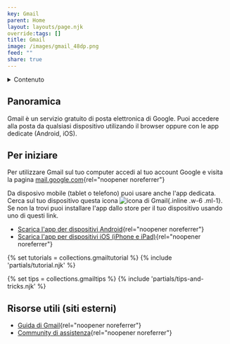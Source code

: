 ```yaml
---
key: Gmail
parent: Home
layout: layouts/page.njk
override:tags: []
title: Gmail
image: /images/gmail_48dp.png
feed: ""
share: true
---
```

<details role="navigation">
<summary>
Contenuto
</summary>

- [Panoramica](#panoramica)
- [Per iniziare](#per-iniziare)
{% if collections.gmailtutorial.length %}
- [Tutorial](#tutorial)
{% endif %}
{% if collections.gmailtips.length %}
- [Tips and tricks](#tips-and-tricks)
{% endif %}
- [Risorse utili](<#risorse-utili-(siti-esterni)>)

</details>

## Panoramica

Gmail è un servizio gratuito di posta elettronica di Google. Puoi accedere alla posta da qualsiasi dispositivo utilizando il browser oppure con le app dedicate (Android, iOS).

## Per iniziare

Per utilizzare Gmail sul tuo computer accedi al tuo account Google e visita la pagina [mail.google.com](https://mail.google.com){rel="noopener noreferrer"}

Da disposivo mobile (tablet o telefono) puoi usare anche l'app dedicata. Cerca sul tuo dispositivo questa icona ![icona di Gmail]({{image}}){.inline .w-6 .ml-1}. Se non la trovi puoi installare l'app dallo store per il tuo dispositivo usando uno di questi link.

- [Scarica l'app der dispositivi Android](https://play.google.com/store/apps/details?id=com.google.android.gm){rel="noopener noreferrer"}
- [Scarica l'app per dispositivi iOS (iPhone e iPad)](https://apps.apple.com/it/app/gmail-email-by-google/id422689480){rel="noopener noreferrer"}

{% set tutorials = collections.gmailtutorial %}
{% include 'partials/tutorial.njk' %}

{% set tips = collections.gmailtips %}
{% include 'partials/tips-and-tricks.njk' %}

## Risorse utili (siti esterni)

- [Guida di Gmail](https://support.google.com/mail){rel="noopener noreferrer"}
- [Community di assistenza](https://support.google.com/mail/community){rel="noopener noreferrer"}
